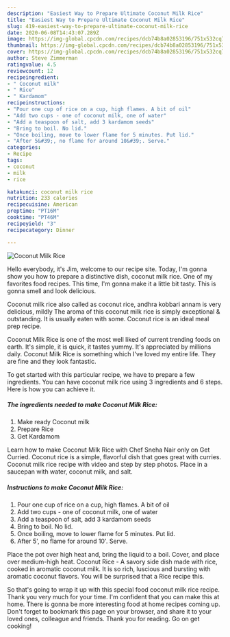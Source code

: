 ```yaml
---
description: "Easiest Way to Prepare Ultimate Coconut Milk Rice"
title: "Easiest Way to Prepare Ultimate Coconut Milk Rice"
slug: 419-easiest-way-to-prepare-ultimate-coconut-milk-rice
date: 2020-06-08T14:43:07.289Z
image: https://img-global.cpcdn.com/recipes/dcb74b8a02853196/751x532cq70/coconut-milk-rice-recipe-main-photo.jpg
thumbnail: https://img-global.cpcdn.com/recipes/dcb74b8a02853196/751x532cq70/coconut-milk-rice-recipe-main-photo.jpg
cover: https://img-global.cpcdn.com/recipes/dcb74b8a02853196/751x532cq70/coconut-milk-rice-recipe-main-photo.jpg
author: Steve Zimmerman
ratingvalue: 4.5
reviewcount: 12
recipeingredient:
- " Coconut milk"
- " Rice"
- " Kardamom"
recipeinstructions:
- "Pour one cup of rice on a cup, high flames. A bit of oil"
- "Add two cups - one of coconut milk, one of water"
- "Add a teaspoon of salt, add 3 kardamom seeds"
- "Bring to boil. No lid."
- "Once boiling, move to lower flame for 5 minutes. Put lid."
- "After 5&#39;, no flame for around 10&#39;. Serve."
categories:
- Recipe
tags:
- coconut
- milk
- rice

katakunci: coconut milk rice 
nutrition: 233 calories
recipecuisine: American
preptime: "PT16M"
cooktime: "PT46M"
recipeyield: "3"
recipecategory: Dinner

---
```



![Coconut Milk Rice](https://img-global.cpcdn.com/recipes/dcb74b8a02853196/751x532cq70/coconut-milk-rice-recipe-main-photo.jpg)

Hello everybody, it's Jim, welcome to our recipe site. Today, I'm gonna show you how to prepare a distinctive dish, coconut milk rice. One of my favorites food recipes. This time, I'm gonna make it a little bit tasty. This is gonna smell and look delicious.

Coconut milk rice also called as coconut rice, andhra kobbari annam is very delicious, mildly The aroma of this coconut milk rice is simply exceptional &amp; outstanding. It is usually eaten with some. Coconut rice is an ideal meal prep recipe.

Coconut Milk Rice is one of the most well liked of current trending foods on earth. It's simple, it is quick, it tastes yummy. It's appreciated by millions daily. Coconut Milk Rice is something which I've loved my entire life. They are fine and they look fantastic.


To get started with this particular recipe, we have to prepare a few ingredients. You can have coconut milk rice using 3 ingredients and 6 steps. Here is how you can achieve it.

<!--inarticleads1-->

##### The ingredients needed to make Coconut Milk Rice:

1. Make ready  Coconut milk
1. Prepare  Rice
1. Get  Kardamom


Learn how to make Coconut Milk Rice with Chef Sneha Nair only on Get Curried. Coconut rice is a simple, flavorful dish that goes great with curries. Coconut milk rice recipe with video and step by step photos. Place in a saucepan with water, coconut milk, and salt. 

<!--inarticleads2-->

##### Instructions to make Coconut Milk Rice:

1. Pour one cup of rice on a cup, high flames. A bit of oil
1. Add two cups - one of coconut milk, one of water
1. Add a teaspoon of salt, add 3 kardamom seeds
1. Bring to boil. No lid.
1. Once boiling, move to lower flame for 5 minutes. Put lid.
1. After 5&#39;, no flame for around 10&#39;. Serve.


Place the pot over high heat and, bring the liquid to a boil. Cover, and place over medium-high heat. Coconut Rice - A savory side dish made with rice, cooked in aromatic coconut milk. It is so rich, luscious and bursting with aromatic coconut flavors. You will be surprised that a Rice recipe this. 

So that's going to wrap it up with this special food coconut milk rice recipe. Thank you very much for your time. I'm confident that you can make this at home. There is gonna be more interesting food at home recipes coming up. Don't forget to bookmark this page on your browser, and share it to your loved ones, colleague and friends. Thank you for reading. Go on get cooking!
